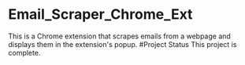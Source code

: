 # Email_Scraper_Chrome_Ext
This is a Chrome extension that scrapes emails from a webpage and displays them in the extension's popup.
#Project Status
This project is complete.
